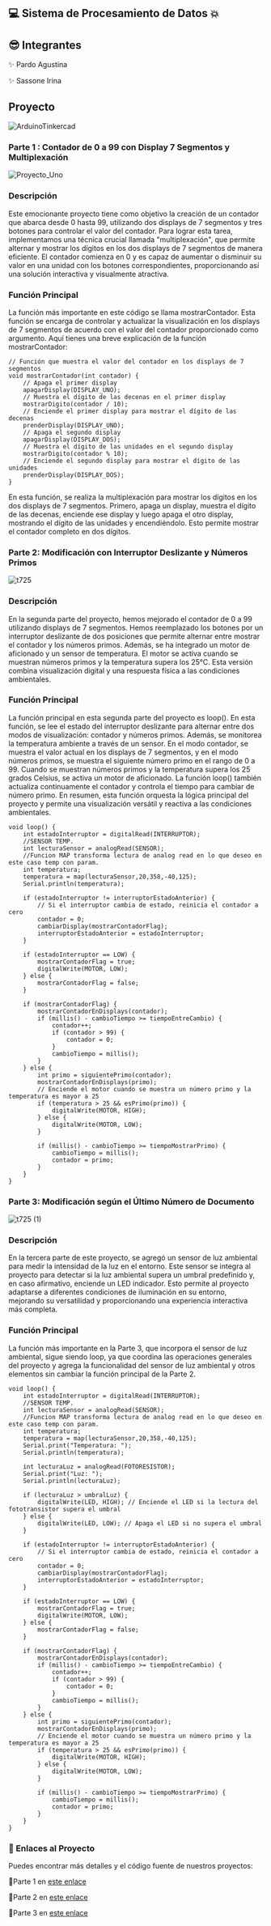 
##  💻 Sistema de Procesamiento de Datos 💥

## 😎 Integrantes
✨ Pardo Agustina

✨ Sassone Irina

## Proyecto
![ArduinoTinkercad](https://github.com/AGUSPARDO/ArduinoSPD/assets/123899891/45760a22-5013-42a8-b251-a19298c326d5)

### Parte 1 : Contador de 0 a 99 con Display 7 Segmentos y Multiplexación

![Proyecto_Uno](https://github.com/AGUSPARDO/ArduinoSPD/assets/123899891/b3328a50-715d-4280-a1e1-a76853524541)


### Descripción
Este emocionante proyecto tiene como objetivo la creación de un contador que abarca desde 0 hasta 99, utilizando dos displays de 7 segmentos y tres botones para controlar el valor del contador. Para lograr esta tarea, implementamos una técnica crucial llamada "multiplexación", que permite alternar y mostrar los dígitos en los dos displays de 7 segmentos de manera eficiente. El contador comienza en 0 y es capaz de aumentar o disminuir su valor en una unidad con los botones correspondientes, proporcionando así una solución interactiva y visualmente atractiva.

### Función Principal
La función más importante en este código se llama mostrarContador. Esta función se encarga de controlar y actualizar la visualización en los displays de 7 segmentos de acuerdo con el valor del contador proporcionado como argumento. Aquí tienes una breve explicación de la función mostrarContador:
```
// Función que muestra el valor del contador en los displays de 7 segmentos
void mostrarContador(int contador) {
    // Apaga el primer display
    apagarDisplay(DISPLAY_UNO); 
    // Muestra el dígito de las decenas en el primer display     
    mostrarDigito(contador / 10);    
    // Enciende el primer display para mostrar el dígito de las decenas
    prenderDisplay(DISPLAY_UNO);
    // Apaga el segundo display
    apagarDisplay(DISPLAY_DOS);    
    // Muestra el dígito de las unidades en el segundo display  
    mostrarDigito(contador % 10);    
    // Enciende el segundo display para mostrar el dígito de las unidades
    prenderDisplay(DISPLAY_DOS);      
}
```
En esta función, se realiza la multiplexación para mostrar los dígitos en los dos displays de 7 segmentos. Primero, apaga un display, muestra el dígito de las decenas, enciende ese display y luego apaga el otro display, mostrando el dígito de las unidades y encendiéndolo. Esto permite mostrar el contador completo en dos dígitos.

### Parte 2: Modificación con Interruptor Deslizante y Números Primos


![t725](https://github.com/AGUSPARDO/ArduinoSPD/assets/123899891/b44839dd-4ed4-407d-a5ba-10027037ac84)


### Descripción
En la segunda parte del proyecto, hemos mejorado el contador de 0 a 99 utilizando displays de 7 segmentos. Hemos reemplazado los botones por un interruptor deslizante de dos posiciones que permite alternar entre mostrar el contador y los números primos. Además, se ha integrado un motor de aficionado y un sensor de temperatura. El motor se activa cuando se muestran números primos y la temperatura supera los 25°C. Esta versión combina visualización digital y una respuesta física a las condiciones ambientales.

### Función Principal

La función principal en esta segunda parte del proyecto es loop(). En esta función, se lee el estado del interruptor deslizante para alternar entre dos modos de visualización: contador y números primos. Además, se monitorea la temperatura ambiente a través de un sensor. En el modo contador, se muestra el valor actual en los displays de 7 segmentos, y en el modo números primos, se muestra el siguiente número primo en el rango de 0 a 99. Cuando se muestran números primos y la temperatura supera los 25 grados Celsius, se activa un motor de aficionado. La función loop() también actualiza continuamente el contador y controla el tiempo para cambiar de número primo. En resumen, esta función orquesta la lógica principal del proyecto y permite una visualización versátil y reactiva a las condiciones ambientales.
```
void loop() {
    int estadoInterruptor = digitalRead(INTERRUPTOR);
    //SENSOR TEMP.
  	int lecturaSensor = analogRead(SENSOR);
  	//Funcion MAP transforma lectura de analog read en lo que deseo en este caso temp con param.
	int temperatura;
  	temperatura = map(lecturaSensor,20,358,-40,125);
  	Serial.println(temperatura);

    if (estadoInterruptor != interruptorEstadoAnterior) {
        // Si el interruptor cambia de estado, reinicia el contador a cero
        contador = 0;
        cambiarDisplay(mostrarContadorFlag);
        interruptorEstadoAnterior = estadoInterruptor;
    }

    if (estadoInterruptor == LOW) {
        mostrarContadorFlag = true;
      	digitalWrite(MOTOR, LOW);
    } else {
        mostrarContadorFlag = false;
    }

    if (mostrarContadorFlag) {
        mostrarContadorEnDisplays(contador);
        if (millis() - cambioTiempo >= tiempoEntreCambio) {
            contador++;
            if (contador > 99) {
                contador = 0;
            }
            cambioTiempo = millis();
        }
    } else {
        int primo = siguientePrimo(contador);
        mostrarContadorEnDisplays(primo);
        // Enciende el motor cuando se muestra un número primo y la temperatura es mayor a 25
        if (temperatura > 25 && esPrimo(primo)) {
            digitalWrite(MOTOR, HIGH);
        } else {
            digitalWrite(MOTOR, LOW);
        }

        if (millis() - cambioTiempo >= tiempoMostrarPrimo) {
            cambioTiempo = millis();
            contador = primo;
        }
    }
}
```


### Parte 3: Modificación según el Último Número de Documento

![t725 (1)](https://github.com/AGUSPARDO/ArduinoSPD/assets/123899891/73e045cb-2345-499a-b2c1-b41d756b061e)

### Descripción
En la tercera parte de este proyecto, se agregó un sensor de luz ambiental para medir la intensidad de la luz en el entorno. Este sensor se integra al proyecto para detectar si la luz ambiental supera un umbral predefinido y, en caso afirmativo, enciende un LED indicador. Esto permite al proyecto adaptarse a diferentes condiciones de iluminación en su entorno, mejorando su versatilidad y proporcionando una experiencia interactiva más completa.

### Función Principal
La función más importante en la Parte 3, que incorpora el sensor de luz ambiental, sigue siendo loop, ya que coordina las operaciones generales del proyecto y agrega la funcionalidad del sensor de luz ambiental y otros elementos sin cambiar la función principal de la Parte 2.
```
void loop() {
    int estadoInterruptor = digitalRead(INTERRUPTOR);
    //SENSOR TEMP.
  	int lecturaSensor = analogRead(SENSOR);
  	//Funcion MAP transforma lectura de analog read en lo que deseo en este caso temp con param.
	int temperatura;
  	temperatura = map(lecturaSensor,20,358,-40,125);
  	Serial.print("Temperatura: ");
  	Serial.println(temperatura);
  	
  	int lecturaLuz = analogRead(FOTORESISTOR);
    Serial.print("Luz: ");
    Serial.println(lecturaLuz);
  	
  	if (lecturaLuz > umbralLuz) {
        digitalWrite(LED, HIGH); // Enciende el LED si la lectura del fototransistor supera el umbral
    } else {
        digitalWrite(LED, LOW); // Apaga el LED si no supera el umbral
    }

    if (estadoInterruptor != interruptorEstadoAnterior) {
        // Si el interruptor cambia de estado, reinicia el contador a cero
        contador = 0;
        cambiarDisplay(mostrarContadorFlag);
        interruptorEstadoAnterior = estadoInterruptor;
    }

    if (estadoInterruptor == LOW) {
        mostrarContadorFlag = true;
      	digitalWrite(MOTOR, LOW);
    } else {
        mostrarContadorFlag = false;
    }

    if (mostrarContadorFlag) {
        mostrarContadorEnDisplays(contador);
        if (millis() - cambioTiempo >= tiempoEntreCambio) {
            contador++;
            if (contador > 99) {
                contador = 0;
            }
            cambioTiempo = millis();
        }
    } else {
        int primo = siguientePrimo(contador);
        mostrarContadorEnDisplays(primo);
        // Enciende el motor cuando se muestra un número primo y la temperatura es mayor a 25
        if (temperatura > 25 && esPrimo(primo)) {
            digitalWrite(MOTOR, HIGH);
        } else {
            digitalWrite(MOTOR, LOW);
        }

        if (millis() - cambioTiempo >= tiempoMostrarPrimo) {
            cambioTiempo = millis();
            contador = primo;
        }
    }
}
```



### 🤖 Enlaces al Proyecto
Puedes encontrar más detalles y el código fuente de nuestros proyectos: 

🌟Parte 1 en [este enlace](https://www.tinkercad.com/things/0eTntFCBWut?sharecode=yzwHhfn_uPqiHSUPGH1Mm2tKrUIFOl7Cr3AhCLUSpms)

🌟Parte 2 en [este enlace](https://www.tinkercad.com/things/dcBgZpA0Ob5?sharecode=NgFRvHaiIKIEFd5GLVA9g6_qzRWeY9xMHloZ0mLg1jk)

🌟Parte 3 en [este enlace](https://www.tinkercad.com/things/jIqqVZ08YlE?sharecode=ylVlUf1VscF7EYQJx7HGwiXBswUNr06PZD3KbVdRrBU)

